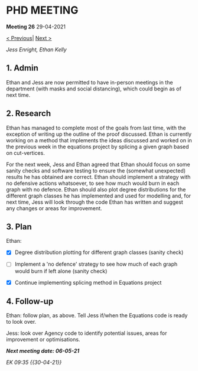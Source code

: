 # PHD MEETING

__Meeting 26__
29-04-2021

[< Previous](../04-21/25_22-04-21)| [Next >](../05-21/27_06-05-21)

_Jess Enright,_
_Ethan Kelly_


## 1. Admin

Ethan and Jess are now permitted to have in-person meetings in the department (with masks and social distancing), which could begin as of next time.


## 2. Research

Ethan has managed to complete most of the goals from last time, with the exception of writing up the outline of the proof discussed. Ethan is currently working on a method that implements the ideas discussed and worked on in the previous week in the equations project by splicing a given graph based on cut-vertices.

For the next week, Jess and Ethan agreed that Ethan should focus on some sanity checks and software testing to ensure the (somewhat unexpected) results he has obtained are correct. Ethan should implement a strategy with no defensive actions whatsoever, to see how much would burn in each graph with no defence.  Ethan should also plot degree distributions for the different graph classes he has implemented and used for modelling and, for next time, Jess will look through the code Ethan has written and suggest any changes or areas for improvement.


## 3. Plan

Ethan:
- [X] Degree distribution plotting for different graph classes (sanity check)
- [ ] Implement a 'no defence' strategy to see how much of each graph would burn if left alone (sanity check)
- [X] Continue implementing splicing method in Equations project


## 4. Follow-up

Ethan: follow plan, as above. Tell Jess if/when the Equations code is ready to look over.

Jess: look over Agency code to identify potential issues, areas for improvement or optimisations.


**_Next meeting date: 06-05-21_**



_EK 09:35 {{30-04-21}}_
